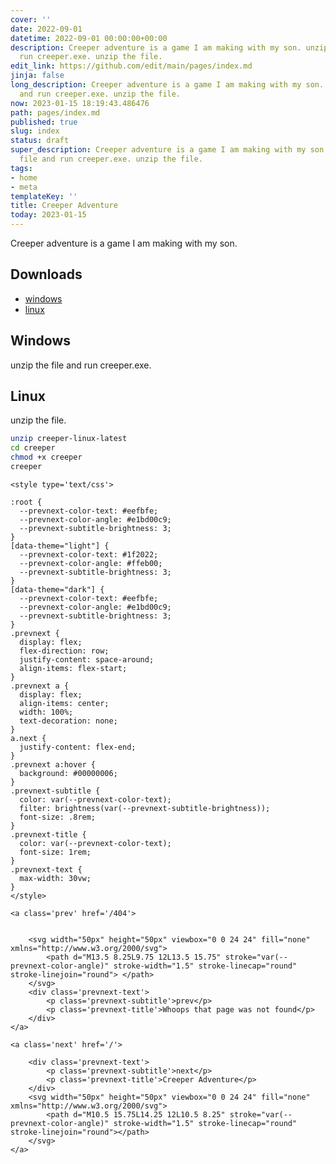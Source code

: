 ```yaml
---
cover: ''
date: 2022-09-01
datetime: 2022-09-01 00:00:00+00:00
description: Creeper adventure is a game I am making with my son. unzip the file and
  run creeper.exe. unzip the file.
edit_link: https://github.com/edit/main/pages/index.md
jinja: false
long_description: Creeper adventure is a game I am making with my son. unzip the file
  and run creeper.exe. unzip the file.
now: 2023-01-15 18:19:43.486476
path: pages/index.md
published: true
slug: index
status: draft
super_description: Creeper adventure is a game I am making with my son. unzip the
  file and run creeper.exe. unzip the file.
tags:
- home
- meta
templateKey: ''
title: Creeper Adventure
today: 2023-01-15
---
```


Creeper adventure is a game I am making with my son.

## Downloads

* [windows](./creeper-windows-latest.zip)
* [linux](./creeper-linux-latest.zip)

## Windows

unzip the file and run creeper.exe.

## Linux

unzip the file.

``` bash
unzip creeper-linux-latest
cd creeper
chmod +x creeper
creeper
```
<div class='prevnext'>

    <style type='text/css'>

    :root {
      --prevnext-color-text: #eefbfe;
      --prevnext-color-angle: #e1bd00c9;
      --prevnext-subtitle-brightness: 3;
    }
    [data-theme="light"] {
      --prevnext-color-text: #1f2022;
      --prevnext-color-angle: #ffeb00;
      --prevnext-subtitle-brightness: 3;
    }
    [data-theme="dark"] {
      --prevnext-color-text: #eefbfe;
      --prevnext-color-angle: #e1bd00c9;
      --prevnext-subtitle-brightness: 3;
    }
    .prevnext {
      display: flex;
      flex-direction: row;
      justify-content: space-around;
      align-items: flex-start;
    }
    .prevnext a {
      display: flex;
      align-items: center;
      width: 100%;
      text-decoration: none;
    }
    a.next {
      justify-content: flex-end;
    }
    .prevnext a:hover {
      background: #00000006;
    }
    .prevnext-subtitle {
      color: var(--prevnext-color-text);
      filter: brightness(var(--prevnext-subtitle-brightness));
      font-size: .8rem;
    }
    .prevnext-title {
      color: var(--prevnext-color-text);
      font-size: 1rem;
    }
    .prevnext-text {
      max-width: 30vw;
    }
    </style>
    
    <a class='prev' href='/404'>
    

        <svg width="50px" height="50px" viewbox="0 0 24 24" fill="none" xmlns="http://www.w3.org/2000/svg">
            <path d="M13.5 8.25L9.75 12L13.5 15.75" stroke="var(--prevnext-color-angle)" stroke-width="1.5" stroke-linecap="round" stroke-linejoin="round"> </path>
        </svg>
        <div class='prevnext-text'>
            <p class='prevnext-subtitle'>prev</p>
            <p class='prevnext-title'>Whoops that page was not found</p>
        </div>
    </a>
    
    <a class='next' href='/'>
    
        <div class='prevnext-text'>
            <p class='prevnext-subtitle'>next</p>
            <p class='prevnext-title'>Creeper Adventure</p>
        </div>
        <svg width="50px" height="50px" viewbox="0 0 24 24" fill="none" xmlns="http://www.w3.org/2000/svg">
            <path d="M10.5 15.75L14.25 12L10.5 8.25" stroke="var(--prevnext-color-angle)" stroke-width="1.5" stroke-linecap="round" stroke-linejoin="round"></path>
        </svg>
    </a>
  </div>
